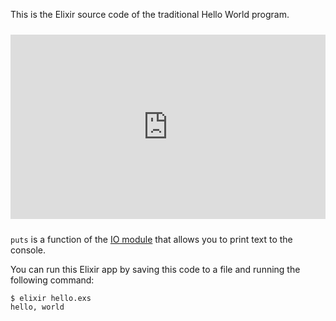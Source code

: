 This is the Elixir source code of the traditional Hello World program.


<iframe src="http://play.elixirbyexample.com/s/6e45a3de5b" frameborder="0" style="width: 100%; height: 295px; margin: 10px 0;"></iframe>


`puts` is a function of the [IO module](http://elixir-lang.org/docs/stable/elixir/IO.html) that allows you to print text
to the console.

You can run this Elixir app by saving this code to a file and running the following command:

```
$ elixir hello.exs
hello, world
```

